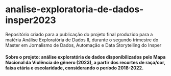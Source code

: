 # analise-exploratoria-de-dados-insper2023
Repositório criado para a publicação do projeto final produzido para a matéria Análise Exploratória de Dados II, durante o segundo trimestre do Master em Jornalismo de Dados, Automação e Data Storytelling do Insper

#### Sobre o projeto: análise exploratória de dados disponibilizados pelo Mapa Nacional da Violência de gênero (2023), a partir dos recortes de raça/cor, faixa etária e escolaridade, considerando o período 2018-2022. 
